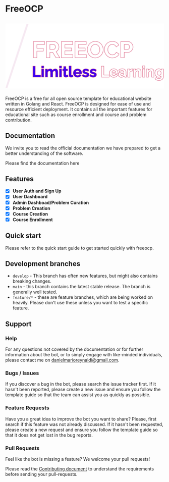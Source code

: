 # FreeOCP
## ![Freeocp](https://raw.githubusercontent.com/DanielMariooR/FreeOCP-Core/main/docs/assets/logo.png)

FreeOCP is a free for all open source template for educational website written in Golang and React. FreeOCP is designed for ease of use and resource efficient deployment. It contains all the important features for educational site such as course enrollment and course and problem contribution.

## Documentation 
We invite you to read the official documentation we have prepared to get a better understanding of the software. 

Please find the documentation here 

## Features

- [x] **User Auth and Sign Up**
- [x] **User Dashboard**
- [x] **Admin Dashboad/Problem Curation**
- [x] **Problem Creation**
- [x] **Course Creation**
- [x] **Course Enrollment** 

## Quick start
Please refer to the quick start guide to get started quickly with freeocp.

## Development branches
- `develop` - This branch has often new features, but might also contains breaking changes.
- `main` - this branch contains the latest stable release. The branch is generally well tested.
- `feature/*` - these are feature branches, which are being worked on heavily. Please don't use these unless you want to test a specific feature.

## Support

### Help

For any questions not covered by the documentation or for further information about the bot, or to simply engage with like-minded individuals, please contact me on danielmarioreynaldi@gmail.com.

### Bugs / Issues

If you discover a bug in the bot, please
search the issue tracker
first. If it hasn't been reported, please
create a new issue and
ensure you follow the template guide so that the team can assist you as
quickly as possible.

### Feature Requests

Have you a great idea to improve the bot you want to share? Please,
first search if this feature was not already discussed.
If it hasn't been requested, please
create a new request
and ensure you follow the template guide so that it does not get lost
in the bug reports.

### Pull Requests

Feel like the bot is missing a feature? We welcome your pull requests!

Please read the
[Contributing document](https://github.com/freqtrade/freqtrade/blob/develop/CONTRIBUTING.md)
to understand the requirements before sending your pull-requests.
